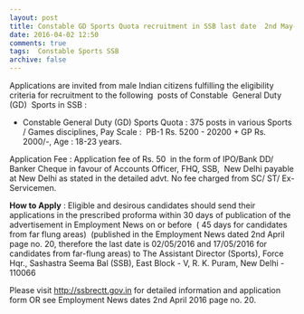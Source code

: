 ```yaml
---
layout: post
title: Constable GD Sports Quota recruitment in SSB last date  2nd May-2016   
date: 2016-04-02 12:50
comments: true
tags:  Constable Sports SSB 
archive: false
---
```

Applications are invited from male Indian citizens fulfilling the eligibility criteria for recruitment to the following  posts of Constable  General Duty (GD)  Sports in SSB :

- Constable General Duty (GD) Sports Quota : 375 posts in various Sports / Games disciplines, Pay Scale :  PB-1 Rs. 5200 - 20200 + GP Rs. 2000/-, Age : 18-23 years. 

Application Fee : Application fee of Rs. 50  in the form of IPO/Bank DD/ Banker Cheque in favour of Accounts Officer, FHQ, SSB,  New Delhi payable at New Delhi as stated in the detailed advt. No fee charged from SC/ ST/ Ex-Servicemen.


**How to Apply** : Eligible and desirous candidates should send their applications in the prescribed proforma within 30 days of publication of the advertisement in Employment News on or before  ( 45 days for candidates from far flung areas)  (published in the Employment News dated 2nd April page no. 20, therefore the last date is 02/05/2016 and 17/05/2016 for candidates from far-flung areas) to The Assistant Director (Sports), Force Hqr., Sashastra Seema Bal (SSB), East Block - V, R. K. Puram, New Delhi - 110066

Please visit <http://ssbrectt.gov.in> for detailed information and application form OR see Employment News dates 2nd April 2016 page no. 20.
